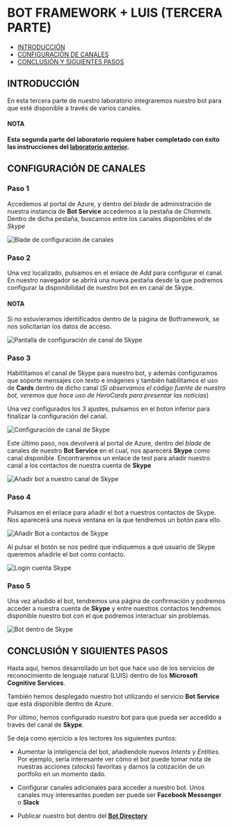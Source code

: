 # BOT FRAMEWORK + LUIS (TERCERA PARTE)
* [INTRODUCCIÓN](#introducción)
* [CONFIGURACIÓN DE CANALES](#configuraciÓn-de-canales)
* [CONCLUSIÓN Y SIGUIENTES PASOS](#conclusiÓn-y-siguientes-pasos)

## INTRODUCCIÓN
En esta tercera parte de nuestro laboratorio integraremos nuestro bot para que esté
disponible a través de varios canales.

#### NOTA
**Esta segunda parte del laboratorio requiere haber completado con éxito las 
instrucciones del [laboratorio anterior](./second-lab.md).**

## CONFIGURACIÓN DE CANALES

### Paso 1
Accedemos al portal de Azure, y dentro del *blade* de administración de nuestra
instancia de **Bot Service** accedemos a la pestaña de *Channels*.
Dentro de dicha pestaña, buscamos entre los canales disponibles el de *Skype*

![Blade de configuración de canales](./images/lab3/img1-step1.png)

### Paso 2

Una vez localizado, pulsamos en el enlace de *Add* para configurar el canal. En 
nuestro navegador se abrirá una nueva pestaña desde la que podremos configurar
la disponibilidad de nuestro bot en en canal de Skype.

#### NOTA 
Si no estuvieramos identificados dentro de la página de Botframework, se nos 
solicitarían los datos de acceso.

![Pantalla de configuración de canal de Skype](./images/lab3/img1-step2.png)

### Paso 3
Habitlitamos el canal de Skype para nuestro bot, y además configuramos que 
soporte mensajes con texto e imágenes y también habilitamos el uso de **Cards**
dentro de dicho canal (*Si observamos el código fuente de nuestro bot, veremos 
que hace uso de HeroCards para presentar las noticias*)

Una vez configurados los 3 ajustes, pulsamos en el boton inferior para finalizar
la configuración del canal.

![Configuración de canal de Skype](./images/lab3/img1-step3.png)

Este último paso, nos devolverá al portal de Azure, dentro del *blade* de
canales de nuestro **Bot Service** en el cual, nos aparecerá **Skype** como canal
disponible. Encontraremos un enlace de test para añadir nuestro canal a los
contactos de nuestra cuenta de **Skype**

![Añadir bot a nuestro canal de Skype](./images/lab3/img2-step3.png)

### Paso 4

Pulsamos en el enlace para añadir el bot a nuestros contactos de Skype. Nos
aparecerá una nueva ventana en la que tendremos un botón para ello.

![Añadir Bot a contactos de Skype](./images/lab3/img1-step4.png)

Al pulsar el botón se nos pediré que indiquemos a qué usuario de Skype queremos 
añadirle el bot como contacto.

![Login cuenta Skype](./images/lab3/img2-step4.png)

### Paso 5

Una vez añadido el bot, tendremos una página de confirmación y podremos acceder
a nuestra cuenta de **Skype** y entre nuestros contactos tendremos disponible
nuestro bot con el que podremos interactuar sin problemas.

![Bot dentro de Skype](./images/lab3/img1-step5.png)

## CONCLUSIÓN Y SIGUIENTES PASOS

Hasta aquí, hemos desarrollado un bot que hace uso de los servicios de reconocimiento
de lenguaje natural (LUIS) dentro de los **Microsoft Cognitive Services**. 

También hemos desplegado nuestro bot utilizando el servicio **Bot Service** que 
está disponible dentro de Azure.

Por último, hemos configurado nuestro bot para que pueda ser accedido a través
del canal de **Skype**.

Se deja como ejercicio a los lectores los siguientes puntos:

* Aumentar la inteligencia del bot, añadiendole nuevos *Intents* y *Entities*. 
Por ejemplo, sería interesante ver cómo el bot puede tomar nota de nuestras
acciones (*stocks*) favoritas y darnos la cotización de un portfolio en un 
momento dado.

* Configurar canales adicionales para acceder a nuestro bot. Unos canales muy 
interesantes pueden ser puede ser **Facebook Messenger** o **Slack**

* Publicar nuestro bot dentro del **[Bot Directory](https://bots.botframework.com/)**






